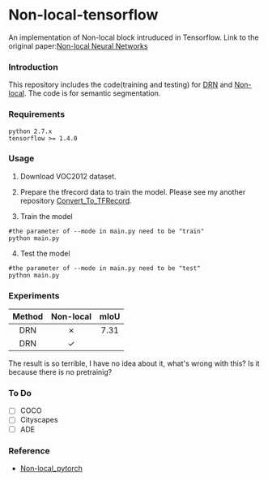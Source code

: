 # Non-local-tensorflow

An implementation of Non-local block intruduced in Tensorflow.
Link to the original paper:[Non-local Neural Networks](https://arxiv.org/pdf/1711.07971.pdf)

### Introduction
This repository includes the code(training and testing) for [DRN](https://arxiv.org/pdf/1705.09914.pdf) and [Non-local](https://arxiv.org/pdf/1711.07971.pdf). The code is for semantic segmentation.

### Requirements
```
python 2.7.x
tensorflow >= 1.4.0
```

### Usage
1. Download VOC2012 dataset.<br>
2. Prepare the tfrecord data to train the model. Please see my another repository [Convert_To_TFRecord](https://github.com/Tramac/Convert_To_TFRecord).<br>

3. Train the model<br>
```
#the parameter of --mode in main.py need to be "train"
python main.py
```
4. Test the model<br>
```
#the parameter of --mode in main.py need to be "test"
python main.py
```

### Experiments
|Method|Non-local|mIoU|
|:-----:|:-----:|:-----:
|DRN|✗|7.31|
|DRN|✓||

The result is so terrible, I have no idea about it, what's wrong with this? Is it because there is no pretrainig?

### To Do
- [ ] COCO
- [ ] Cityscapes
- [ ] ADE

### Reference
* [Non-local_pytorch](https://github.com/AlexHex7/Non-local_pytorch)
